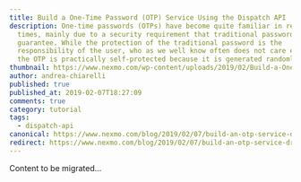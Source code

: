 ```yaml
---
title: Build a One-Time Password (OTP) Service Using the Dispatch API
description: One-time passwords (OTPs) have become quite familiar in recent
  times, mainly due to a security requirement that traditional passwords do not
  guarantee. While the protection of the traditional password is the
  responsibility of the user, who as we well know often does not care enough,
  the OTP is practically self-protected because it is generated randomly, […]
thumbnail: https://www.nexmo.com/wp-content/uploads/2019/02/Build-a-One-Time-Password-OTP-Service-by-Using-the-Dispatch-API.png
author: andrea-chiarelli
published: true
published_at: 2019-02-07T18:27:09
comments: true
category: tutorial
tags:
  - dispatch-api
canonical: https://www.nexmo.com/blog/2019/02/07/build-an-otp-service-dr
redirect: https://www.nexmo.com/blog/2019/02/07/build-an-otp-service-dr
---
```

Content to be migrated...